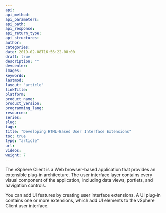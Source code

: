 ```yaml
---
api:
api_method:
api_parameters:
api_path:
api_response:
api_return_type:
api_structures:
author:
categories:
date: 2019-02-08T16:56:22-08:00
draft: true
description: ""
devcenter:
images:
keywords:
lastmod:
layout: "article"
linkTitle:
platform:
product_name:
product_version:
programming_lang:
resources:
series:
slug:
tags:
title: "Developing HTML-Based User Interface Extensions"
toc: true
type: "article"
url:
videos:
weight: 7
---
```

The vSphere Client is a Web browser-based application that provides an extensible plug-in architecture. The user interface layer contains every visual component of the application, including data views, portlets, and navigation controls.

You can add UI features by creating user interface extensions. A UI plug-in contains one or more extensions, which add UI elements to the vSphere Client user interface.
